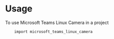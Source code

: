 # Usage

To use Microsoft Teams Linux Camera in a project

```
    import microsoft_teams_linux_camera
```
